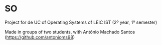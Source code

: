 # SO
Project for de UC of Operating Systems of LEIC IST (2º year, 1º semester)

Made in groups of two students, with António Machado Santos (https://github.com/antonioms98)
